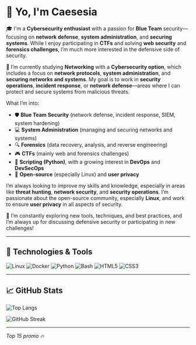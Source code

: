 # 👋 Yo, I'm Caesesia

🎓 I'm a **Cybersecurity enthusiast** with a passion for **Blue Team** security—focusing on **network defense**, **system administration**, and **securing systems**. While I enjoy participating in **CTFs** and solving **web security** and **forensics challenges**, I’m much more interested in the defensive side of security.

🐧 I’m currently studying **Networking** with a **Cybersecurity option**, which includes a focus on **network protocols**, **system administration**, and **securing networks and systems**. My goal is to work in **security operations**, **incident response**, or **network defense**—areas where I can protect and secure systems from malicious threats.

What I’m into:
- 🛡️ **Blue Team Security** (network defense, incident response, SIEM, system hardening)
- 💻 **System Administration** (managing and securing networks and systems)
- 🔍 **Forensics** (data recovery, analysis, and reverse engineering)
- 🎮 **CTFs** (mainly web and forensics challenges)
- 🐍 **Scripting (Python)**, with a growing interest in **DevOps** and **DevSecOps**
- 🐧 **Open-source** (especially Linux) and **user privacy**

I’m always looking to improve my skills and knowledge, especially in areas like **threat hunting**, **network security**, and **security operations**. I’m passionate about the open-source community, especially **Linux**, and work to ensure **user privacy** in all aspects of security.

🌱 I’m constantly exploring new tools, techniques, and best practices, and I’m always up for discussing defensive security or participating in new challenges!

---

## 🔧 Technologies & Tools
![Linux](https://img.shields.io/badge/Linux-FCC624?style=for-the-badge&logo=linux&logoColor=black)
![Docker](https://img.shields.io/badge/Docker-2496ED?style=for-the-badge&logo=docker&logoColor=white)
![Python](https://img.shields.io/badge/Python-3670A0?style=for-the-badge&logo=python&logoColor=white)
![Bash](https://img.shields.io/badge/Bash-4EAA25?style=for-the-badge&logo=gnubash&logoColor=white)
![HTML5](https://img.shields.io/badge/HTML5-E34F26?style=for-the-badge&logo=html5&logoColor=white)
![CSS3](https://img.shields.io/badge/CSS3-1572B6?style=for-the-badge&logo=css3&logoColor=white)

---

## 📈 GitHub Stats
 ![Top Langs](https://github-readme-stats.vercel.app/api/top-langs/?username=caesesia&layout=compact&theme=radical)

 ![GitHub Streak](https://streak-stats.demolab.com?user=caesesia&theme=radical)



---
<!--
## 📫 If you’re into **defensive security**, **network administration**, **DevOps**, **open-source**, or **privacy**, feel free to connect :
- ✉️ Email: `R E D A C T E D`
- 🌐 Portfolio (in build): `R E D A C T E D`

I’d love to learn from others and share knowledge!

---
-->

*Top 15 promo 🔥*
